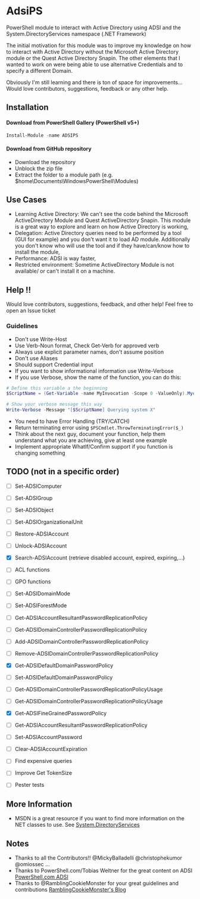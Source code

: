 # AdsiPS

PowerShell module to interact with Active Directory using ADSI and the System.DirectoryServices namespace (.NET Framework)

The initial motivation for this module was to improve my knowledge on how to interact with Active Directory without the Microsoft Active Directory module or the Quest Active Directory Snapin.
The other elements that I wanted to work on were being able to use alternative Credentials and to specify a different Domain.

Obviously I'm still learning and there is ton of space for improvements... Would love contributors, suggestions, feedback or any other help.
 
## Installation
#### Download from PowerShell Gallery (PowerShell v5+)
``` powershell
Install-Module -name ADSIPS
```

#### Download from GitHub repository
* Download the repository
* Unblock the zip file
* Extract the folder to a module path (e.g. $home\Documents\WindowsPowerShell\Modules)


## Use Cases

* Learning Active Directory: We can't see the code behind the Microsoft ActiveDirectory Module and Quest ActiveDirectory Snapin. This module is a great way to explore and learn on how Active Directory is working,
* Delegation: Active Directory queries need to be performed by a tool (GUI for example) and you don't want it to load AD module. Additionally you don't know who will use the tool and if they have/can/know how to install the module,
* Performance:  ADSI is way faster,
* Restricted environment: Sometime ActiveDirectory Module is not available/ or can't install it on a machine.



## Help !!
Would love contributors, suggestions, feedback, and other help! Feel free to open an Issue ticket

### Guidelines
* Don't use Write-Host
* Use Verb-Noun format, Check Get-Verb for approved verb
* Always use explicit parameter names, don't assume position
* Don't use Aliases
* Should support Credential input
* If you want to show informational information use Write-Verbose
* If you use Verbose, show the name of the function, you can do this:
```powershell
# Define this variable a the beginning
$ScriptName = (Get-Variable -name MyInvocation -Scope 0 -ValueOnly).Mycommand

# Show your verbose message this way
Write-Verbose -Message "[$ScriptName] Querying system X"
```
* You need to have Error Handling (TRY/CATCH)
* Return terminating error using ```$PSCmdlet.ThrowTerminatingError($_)```
* Think about the next guy, document your function, help them understand what you are achieving, give at least one example
* Implement appropriate WhatIf/Confirm support if you function is changing something

## TODO (not in a specific order)
- [ ] Set-ADSIComputer
- [ ] Set-ADSIGroup
- [ ] Set-ADSIObject
- [ ] Set-ADSIOrganizationalUnit
- [ ] Restore-ADSIAccount
- [ ] Unlock-ADSIAccount
- [x] Search-ADSIAccount (retrieve disabled account, expired, expiring,...)
- [ ] ACL functions
- [ ] GPO functions
- [ ] Set-ADSIDomainMode
- [ ] Set-ADSIForestMode
- [ ] Get-ADSIAccountResultantPasswordReplicationPolicy
- [ ] Get-ADSIDomainControllerPasswordReplicationPolicy
- [ ] Add-ADSIDomainControllerPasswordReplicationPolicy
- [ ] Remove-ADSIDomainControllerPasswordReplicationPolicy
- [x] Get-ADSIDefaultDomainPasswordPolicy
- [ ] Set-ADSIDefaultDomainPasswordPolicy
- [ ] Get-ADSIDomainControllerPasswordReplicationPolicyUsage
- [ ] Get-ADSIDomainControllerPasswordReplicationPolicyUsage
- [x] Get-ADSIFineGrainedPasswordPolicy
- [ ] Get-ADSIAccountResultantPasswordReplicationPolicy
- [ ] Set-ADSIAccountPassword
- [ ] Clear-ADSIAccountExpiration
- [ ] Find expensive queries
- [ ] Improve Get TokenSize
- [ ] Pester tests


## More Information
 * MSDN is a great resource if you want to find more information on the NET classes to use. See [System.DirectoryServices](https://msdn.microsoft.com/en-us/library/system.directoryservices(v=vs.110).aspx)

## Notes
 * Thanks to all the Contributors!! @MickyBalladelli @christophekumor @omiossec ...
 * Thanks to PowerShell.com/Tobias Weltner for the great content on ADSI [PowerShell.com ADSI](http://powershell.com/cs/blogs/ebookv2/archive/2012/03/25/chapter-19-user-management.aspx)
 * Thanks to @RamblingCookieMonster for your great guidelines and contributions [RamblingCookieMonster's Blog](http://ramblingcookiemonster.github.io/Building-A-PowerShell-Module/)
